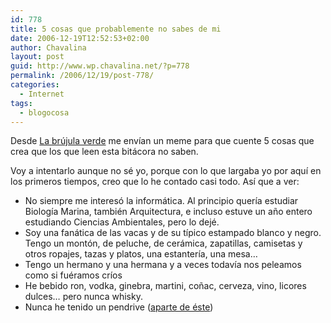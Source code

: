 ```yaml
---
id: 778
title: 5 cosas que probablemente no sabes de mi
date: 2006-12-19T12:52:53+02:00
author: Chavalina
layout: post
guid: http://www.wp.chavalina.net/?p=778
permalink: /2006/12/19/post-778/
categories:
  - Internet
tags:
  - blogocosa
---
```

Desde <a href="http://www.labrujulaverde.com/2006/12/19/5-cosas-que-probablemente-no-sabes-de-mi/" target="_blank">La brújula verde</a> me envían un meme para que cuente 5 cosas que crea que los que leen esta bitácora no saben.

Voy a intentarlo aunque no sé yo, porque con lo que largaba yo por aquí en los primeros tiempos, creo que lo he contado casi todo. Así que a ver:

  * No siempre me interesó la informática. Al principio quería estudiar Biología Marina, también Arquitectura, e incluso estuve un a&ntilde;o entero estudiando Ciencias Ambientales, pero lo dejé.
  * Soy una fanática de las vacas y de su típico estampado blanco y negro. Tengo un montón, de peluche, de cerámica, zapatillas, camisetas y otros ropajes, tazas y platos, una estantería, una mesa…
  * Tengo un hermano y una hermana y a veces todavía nos peleamos como si fuéramos críos
  * He bebido ron, vodka, ginebra, martini, co&ntilde;ac, cerveza, vino, licores dulces… pero nunca whisky.
  * Nunca he tenido un pendrive (<a href="http://chavalina.net/comentar.php?idpost=238" target="_blank">aparte de éste</a>)
